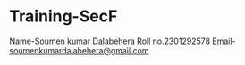# Training-SecF
Name-Soumen kumar Dalabehera Roll no.2301292578 Email-soumenkumardalabehera@gmail.com
